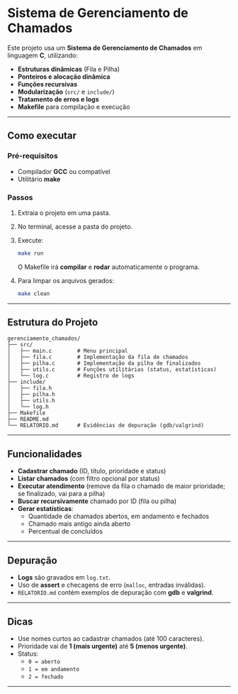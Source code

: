 # Sistema de Gerenciamento de Chamados

Este projeto usa um **Sistema de Gerenciamento de Chamados** em linguagem **C**, utilizando:

- **Estruturas dinâmicas** (Fila e Pilha)  
- **Ponteiros e alocação dinâmica**  
- **Funções recursivas**  
- **Modularização** (`src/` e `include/`)  
- **Tratamento de erros e logs**  
- **Makefile** para compilação e execução  

---

## Como executar

### Pré-requisitos
- Compilador **GCC** ou compatível  
- Utilitário **make**  

### Passos
1. Extraia o projeto em uma pasta.  
2. No terminal, acesse a pasta do projeto.  
3. Execute:  
   ```bash
   make run
   ```
   O Makefile irá **compilar** e **rodar** automaticamente o programa.  

4. Para limpar os arquivos gerados:  
   ```bash
   make clean
   ```

---

## Estrutura do Projeto
```
gerenciamento_chamados/
├── src/
│   ├── main.c        # Menu principal
│   ├── fila.c        # Implementação da fila de chamados
│   ├── pilha.c       # Implementação da pilha de finalizados
│   ├── utils.c       # Funções utilitárias (status, estatísticas)
│   └── log.c         # Registro de logs
├── include/
│   ├── fila.h
│   ├── pilha.h
│   ├── utils.h
│   └── log.h
├── Makefile
├── README.md
└── RELATORIO.md      # Evidências de depuração (gdb/valgrind)
```

---

## Funcionalidades
- **Cadastrar chamado** (ID, título, prioridade e status)  
- **Listar chamados** (com filtro opcional por status)  
- **Executar atendimento** (remove da fila o chamado de maior prioridade; se finalizado, vai para a pilha)  
- **Buscar recursivamente** chamado por ID (fila ou pilha)  
- **Gerar estatísticas**:
  - Quantidade de chamados abertos, em andamento e fechados  
  - Chamado mais antigo ainda aberto  
  - Percentual de concluídos  

---

## Depuração
- **Logs** são gravados em `log.txt`.  
- Uso de **assert** e checagens de erro (`malloc`, entradas inválidas).  
- `RELATORIO.md` contém exemplos de depuração com **gdb** e **valgrind**.  

---

## Dicas
- Use nomes curtos ao cadastrar chamados (até 100 caracteres).  
- Prioridade vai de **1 (mais urgente)** até **5 (menos urgente)**.  
- Status:  
  - `0 = aberto`  
  - `1 = em andamento`  
  - `2 = fechado`  

---
